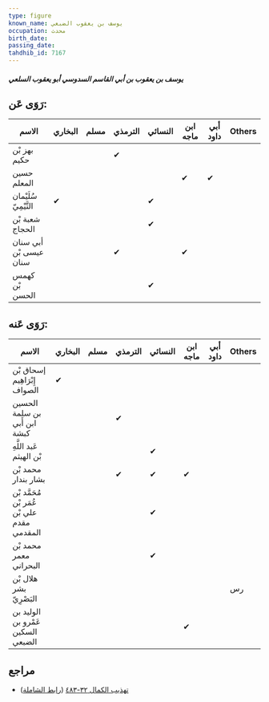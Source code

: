 ```yaml
---
type: figure
known_name: يوسف بن يعقوب الضبعي
occupation: محدث
birth_date:
passing_date:
tahdhib_id: 7167
---
```

##### يوسف بن يعقوب بن أبي القاسم السدوسي أبو يعقوب السلعي

## رَوَى عَن:
| الاسم                  | البخاري | مسلم | الترمذي | النسائي | ابن ماجه | أبي داود | Others |
| ---------------------- | ------- | ---- | ------- | ------- | -------- | -------- | ------ |
| بهز بْن حكيم           |         |      | ✔       |         |          |          |        |
| حسين المعلم            |         |      |         |         | ✔        | ✔        |        |
| سُلَيْمان التَّيْمِيّ  | ✔       |      |         | ✔       |          |          |        |
| شعبة بْن الحجاج        |         |      |         | ✔       |          |          |        |
| أبي سنان عيسى بْن سنان |         |      | ✔       |         | ✔        |          |        |
| كهمس بْن الحسن         |         |      |         | ✔       |          |          |        |
## رَوَى عَنه:
| الاسم                                       | البخاري | مسلم | الترمذي | النسائي | ابن ماجه | أبي داود | Others |
| ------------------------------------------- | ------- | ---- | ------- | ------- | -------- | -------- | ------ |
| إسحاق بْن إِبْرَاهِيم الصواف                | ✔       |      |         |         |          |          |        |
| الحسين بن سلمة ابن أَبي كبشة                |         |      | ✔       |         |          |          |        |
| عَبد اللَّهِ بْن الهيثم                     |         |      |         | ✔       |          |          |        |
| محمد بْن بشار بندار                         |         |      | ✔       | ✔       | ✔        |          |        |
| مُحَمَّد بْن عُمَر بْن علي بْن مقدم المقدمي |         |      |         | ✔       |          |          |        |
| محمد بْن معمر البحراني                      |         |      |         | ✔       |          |          |        |
| هلال بْن بشر البَصْرِيّ                     |         |      |         |         |          |          | رس     |
| الوليد بن عَمْرو بن السكين الضبعي           |         |      |         |         | ✔        |          |        |
## مراجع
- [تهذيب الكمال ٣٢-٤٨٣](obsidian://open?vault=Tahdhib-al-Kamal&file=Figures/٧١٦٧-يوسف%20بن%20يعقوب%20بن%20أبي%20القاسم%20السدوسي%20أبو%20يعقوب%20السلعي) ([رابط الشاملة](https://shamela.ws/book/3722/17597))